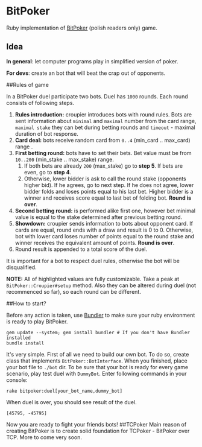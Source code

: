 # BitPoker

Ruby implementation of [BitPoker]("http://bitpoker.sfi.org.pl/tutorial/pokaz/4") (polish readers only) game.

## Idea

**In general**: let computer programs play in simplified version of poker.

**For devs**: create an bot that will beat the crap out of opponents.

##Rules of game

In a BitPoker duel participate two bots. Duel has `1000` rounds. Each round consists of following steps.

1. **Rules introduction:** croupier introduces bots with round rules. Bots are sent information about `minimal` and `maximal` number from the card range, `maximal stake` they can bet during betting rounds and `timeout` - maximal duration of bot response.
2. **Card deal:** bots receive random card from `0..4` (min_card .. max_card) range .
3. **First betting round:** bots have to set their bets. Bet value must be from `10..200` (min_stake .. max_stake) range.
	1. If both bets are already `200` (max_stake) go to **step 5**. If bets are even, go to **step 4**.
	2. Otherwise, lower bidder is ask to call the round stake (opponents higher bid). If he agrees, go to next step. If he does not agree, lower bidder folds and loses points equal to his last bet. Higher bidder is a winner and receives score equal to last bet of folding bot. **Round is over**.
4. **Second betting round:** is performed alike first one, however bet minimal value is equal to the stake determined after previous betting round.
5. **Showdown:** croupier sends information to bots about opponent card. If cards are equal, round ends with a draw and result is 0 to 0. Otherwise, bot with lower card loses number of points equal to the round stake and winner receives the equivalent amount of points. **Round is over**.
6. Round result is appended to a total score of the duel. 

It is important for a bot to respect duel rules, otherwise the bot will be disqualified.

**NOTE:** All of highlighted values are fully customizable. Take a peak at `BitPoker::Croupier#setup` method. Also they can be altered during duel (not recommenced so far), so each round can be different. 

##How to start?

Before any action is taken, use [Bundler]("http://bundler.io/") to make sure your ruby environment is ready to play BitPoker.

```
gem update --system; gem install bundler # If you don't have Bundler installed
bundle install
```

It's very simple. First of all we need to build our own bot. To do so, create class that implements `BitPoker::BotInterface`. When you finished, place your bot file to `./bot` dir. To be sure that your bot is ready
for every game scenario, play test duel with `DummyBot`. Enter following commands in your console:

```
rake bitpoker:duel[your_bot_name,dummy_bot]
```
When duel is over, you should see result of the duel.

```
[45795, -45795]
```
Now you are ready to fight your friends bots!
##TCPoker
Main reason of creating BitPoker is to create solid foundation for TCPoker - BitPoker over TCP. More to come very soon.